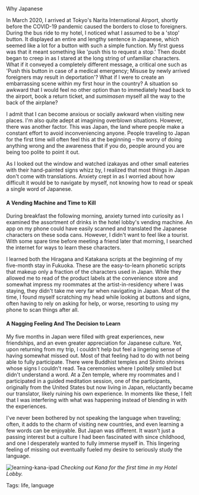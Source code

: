 Why Japanese

In March 2020, I arrived at Tokyo's Narita International Airport, shortly before the COVID-19 pandemic caused the borders to close to foreigners. During the bus ride to my hotel, I noticed what I assumed to be a 'stop' button. It displayed an entire and lengthy sentence in Japanese, which seemed like a lot for a button with such a simple function. My first guess was that it meant something like 'push this to request a stop.' Then doubt began to creep in as I stared at the long string of unfamiliar characters. What if it conveyed a completely different message, a critical one such as 'Push this button in case of a medical emergency; Misuse by newly arrived foreigners may result in deportation'? What if I were to create an embarrassing scene within my first hour in the country? A situation so awkward that I would feel no other option than to immediately head back to the airport, book a return ticket, and _sumimasen_ myself all the way to the back of the airplane?

I admit that I can become anxious or socially awkward when visiting new places. I'm also quite adept at imagining overblown situations. However, there was another factor. This was Japan, the land where people make a constant effort to avoid inconveniencing anyone. People traveling to Japan for the first time will often feel this at the beginning – the worry of doing anything wrong and the awareness that if you do, people around you are being too polite to point it out.

As I looked out the window and watched izakayas and other small eateries with their hand-painted signs whizz by, I realized that most things in Japan don't come with translations. Anxiety crept in as I worried about how difficult it would be to navigate by myself, not knowing how to read or speak a single word of Japanese.

#### A Vending Machine and Time to Kill

During breakfast the following morning, anxiety turned into curiosity as I examined the assortment of drinks in the hotel lobby's vending machine. An app on my phone could have easily scanned and translated the Japanese characters on these soda cans. However, I didn't want to feel like a tourist. With some spare time before meeting a friend later that morning, I searched the internet for ways to learn these characters.

I learned both the Hiragana and Katakana scripts at the beginning of my five-month stay in Fukuoka. These are the easy-to-learn phonetic scripts that makeup only a fraction of the characters used in Japan. While they allowed me to read of the product labels at the convenience store and somewhat impress my roommates at the artist-in-residency where I was staying, they didn't take me very far when navigating in Japan. Most of the time, I found myself scratching my head while looking at buttons and signs, often having to rely on asking for help, or worse, resorting to using my phone to scan things after all.

#### A Nagging Feeling And The Decision to Learn

My five months in Japan were filled with great experiences, new friendships, and an even greater appreciation for Japanese culture. Yet, upon returning from my trip, I couldn't help but feel a lingering sense of having somewhat missed out. Most of that feeling had to do with not being able to fully participate. There were Buddhist temples and Shinto shrines whose signs I couldn't read. Tea ceremonies where I politely smiled but didn't understand a word. At a Zen temple, where my roommates and I participated in a guided meditation session, one of the participants, originally from the United States but now living in Japan, reluctantly became our translator, likely ruining his own experience. In moments like these, I felt that I was interfering with what was happening instead of blending in with the experiences.

I've never been bothered by not speaking the language when traveling; often, it adds to the charm of visiting new countries, and even learning a few words can be enjoyable. But Japan was different. It wasn't just a passing interest but a culture I had been fascinated with since childhood, and one I desperately wanted to fully immerse myself in. This lingering feeling of missing out eventually fueled my desire to seriously study the language.

![learning-kana-ipad](./img/learning-kana-ipad.jpg)
*Checking out Kana for the first time in my Hotel Lobby.*

Tags: life, language